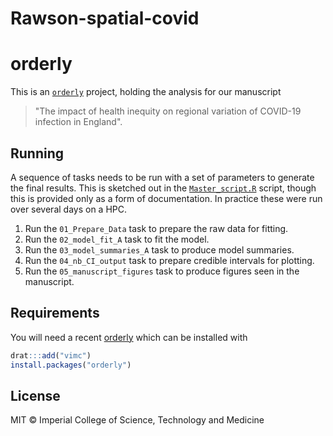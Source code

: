 # Rawson-spatial-covid
# orderly

This is an [`orderly`](https://github.com/vimc/orderly) project, holding the analysis for our manuscript

> "The impact of health inequity on regional variation of COVID-19 infection in England".

## Running

A sequence of tasks needs to be run with a set of parameters to generate the final results.  This is sketched out in the [`Master_script.R`](run.R) script, though this is provided only as a form of documentation. In practice these were run over several days on a HPC.


1. Run the `01_Prepare_Data` task to prepare the raw data for fitting.
2. Run the `02_model_fit_A` task to fit the model.
3. Run the `03_model_summaries_A` task to produce model summaries. 
4. Run the `04_nb_CI_output` task to prepare credible intervals for plotting.
5. Run the `05_manuscript_figures` task to produce figures seen in the manuscript.


## Requirements


You will need a recent [orderly](https://www.vaccineimpact.org/orderly/) which can be installed with

```r
drat:::add("vimc")
install.packages("orderly")
```

## License

MIT © Imperial College of Science, Technology and Medicine

